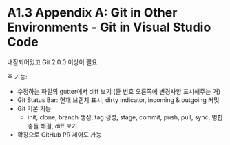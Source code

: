 # A1.3 Appendix A: Git in Other Environments - Git in Visual Studio Code

내장되어있고 Git 2.0.0 이상이 필요.

주 기능:

- 수정하는 파일의 gutter에서 diff 보기 (줄 번호 오른쪽에 변경사항 표시해주는 거)
- Git Status Bar: 현재 브랜치 표시, dirty indicator, incoming & outgoing 커밋
- Git 기본 기능
  - init, clone, branch 생성, tag 생성, stage, commit, push, pull, sync, 병합 충돌 해결, diff 보기
- 확장으로 GitHub PR 제어도 가능

